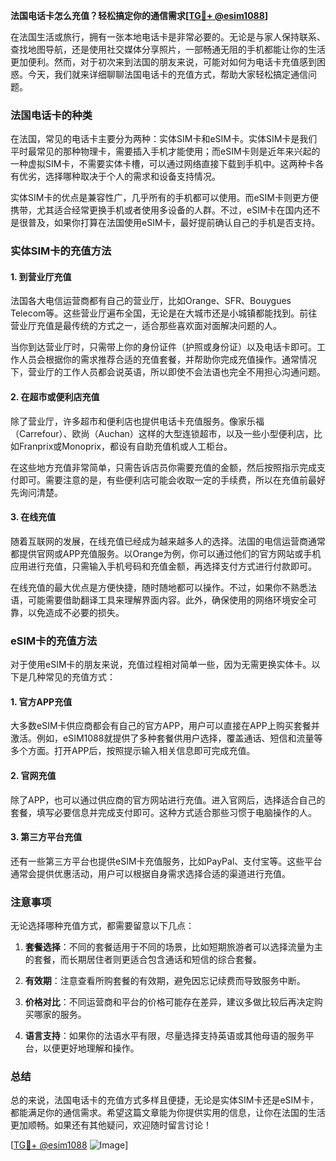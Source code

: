**法国电话卡怎么充值？轻松搞定你的通信需求[[TG💪+ @esim1088](https://t.me/s/esim1088)]**

在法国生活或旅行，拥有一张本地电话卡是非常必要的。无论是与家人保持联系、查找地图导航，还是使用社交媒体分享照片，一部畅通无阻的手机都能让你的生活更加便利。然而，对于初次来到法国的朋友来说，可能对如何为电话卡充值感到困惑。今天，我们就来详细聊聊法国电话卡的充值方式，帮助大家轻松搞定通信问题。

### 法国电话卡的种类

在法国，常见的电话卡主要分为两种：实体SIM卡和eSIM卡。实体SIM卡是我们平时最常见的那种物理卡，需要插入手机才能使用；而eSIM卡则是近年来兴起的一种虚拟SIM卡，不需要实体卡槽，可以通过网络直接下载到手机中。这两种卡各有优劣，选择哪种取决于个人的需求和设备支持情况。

实体SIM卡的优点是兼容性广，几乎所有的手机都可以使用。而eSIM卡则更方便携带，尤其适合经常更换手机或者使用多设备的人群。不过，eSIM卡在国内还不是很普及，如果你打算在法国使用eSIM卡，最好提前确认自己的手机是否支持。

### 实体SIM卡的充值方法

#### 1. 到营业厅充值

法国各大电信运营商都有自己的营业厅，比如Orange、SFR、Bouygues Telecom等。这些营业厅遍布全国，无论是在大城市还是小城镇都能找到。前往营业厅充值是最传统的方式之一，适合那些喜欢面对面解决问题的人。

当你到达营业厅时，只需带上你的身份证件（护照或身份证）以及电话卡即可。工作人员会根据你的需求推荐合适的充值套餐，并帮助你完成充值操作。通常情况下，营业厅的工作人员都会说英语，所以即使不会法语也完全不用担心沟通问题。

#### 2. 在超市或便利店充值

除了营业厅，许多超市和便利店也提供电话卡充值服务。像家乐福（Carrefour）、欧尚（Auchan）这样的大型连锁超市，以及一些小型便利店，比如Franprix或Monoprix，都设有自助充值机或人工柜台。

在这些地方充值非常简单，只需告诉店员你需要充值的金额，然后按照指示完成支付即可。需要注意的是，有些便利店可能会收取一定的手续费，所以在充值前最好先询问清楚。

#### 3. 在线充值

随着互联网的发展，在线充值已经成为越来越多人的选择。法国的电信运营商通常都提供官网或APP充值服务。以Orange为例，你可以通过他们的官方网站或手机应用进行充值，只需输入手机号码和充值金额，再选择支付方式进行付款即可。

在线充值的最大优点是方便快捷，随时随地都可以操作。不过，如果你不熟悉法语，可能需要借助翻译工具来理解界面内容。此外，确保使用的网络环境安全可靠，以免造成不必要的损失。

### eSIM卡的充值方法

对于使用eSIM卡的朋友来说，充值过程相对简单一些，因为无需更换实体卡。以下是几种常见的充值方式：

#### 1. 官方APP充值

大多数eSIM卡供应商都会有自己的官方APP，用户可以直接在APP上购买套餐并激活。例如，eSIM1088就提供了多种套餐供用户选择，覆盖通话、短信和流量等多个方面。打开APP后，按照提示输入相关信息即可完成充值。

#### 2. 官网充值

除了APP，也可以通过供应商的官方网站进行充值。进入官网后，选择适合自己的套餐，填写必要信息并完成支付即可。这种方式适合那些习惯于电脑操作的人。

#### 3. 第三方平台充值

还有一些第三方平台也提供eSIM卡充值服务，比如PayPal、支付宝等。这些平台通常会提供优惠活动，用户可以根据自身需求选择合适的渠道进行充值。

### 注意事项

无论选择哪种充值方式，都需要留意以下几点：

1. **套餐选择**：不同的套餐适用于不同的场景，比如短期旅游者可以选择流量为主的套餐，而长期居住者则更适合包含通话和短信的综合套餐。
   
2. **有效期**：注意查看所购套餐的有效期，避免因忘记续费而导致服务中断。

3. **价格对比**：不同运营商和平台的价格可能存在差异，建议多做比较后再决定购买哪家的服务。

4. **语言支持**：如果你的法语水平有限，尽量选择支持英语或其他母语的服务平台，以便更好地理解和操作。

### 总结

总的来说，法国电话卡的充值方式多样且便捷，无论是实体SIM卡还是eSIM卡，都能满足你的通信需求。希望这篇文章能为你提供实用的信息，让你在法国的生活更加顺畅。如果还有其他疑问，欢迎随时留言讨论！

[[TG💪+ @esim1088](https://t.me/s/esim1088) ![Image](https://i.postimg.cc/4NQfJmqS/Snipaste-2025-05-13-00-14-12.png)]